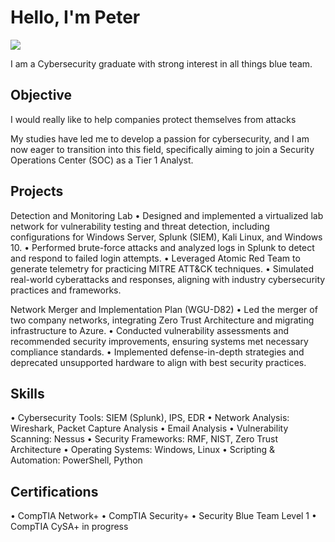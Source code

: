# Hello, I'm Peter 
<a href="https://linkedin.com/in/peter-w90"><img src="https://img.shields.io/badge/-LinkedIn-0072b1?&style=for-the-badge&logo=linkedin&logoColor=white" /></a>

I am a Cybersecurity graduate with strong interest in all things blue team.

## Objective
I would really like to help companies protect themselves from attacks 

My studies have led me to develop a passion for cybersecurity, and I am now eager to transition into this field, specifically aiming to join a Security Operations Center (SOC) as a Tier 1 Analyst.

## Projects
Detection and Monitoring Lab
•	Designed and implemented a virtualized lab network for vulnerability testing and threat detection, including configurations for Windows Server, Splunk (SIEM), Kali Linux, and Windows 10.
•	Performed brute-force attacks and analyzed logs in Splunk to detect and respond to failed login attempts.
•	Leveraged Atomic Red Team to generate telemetry for practicing MITRE ATT&CK techniques.
•	Simulated real-world cyberattacks and responses, aligning with industry cybersecurity practices and frameworks.

Network Merger and Implementation Plan (WGU-D82)
•	Led the merger of two company networks, integrating Zero Trust Architecture and migrating infrastructure to Azure.
•	Conducted vulnerability assessments and recommended security improvements, ensuring systems met necessary compliance standards.
•	Implemented defense-in-depth strategies and deprecated unsupported hardware to align with best security practices.


## Skills

•	Cybersecurity Tools: SIEM (Splunk), IPS, EDR
•	Network Analysis: Wireshark, Packet Capture Analysis
•	Email Analysis 
•	Vulnerability Scanning: Nessus
•	Security Frameworks: RMF, NIST, Zero Trust Architecture
•	Operating Systems: Windows, Linux
•	Scripting & Automation: PowerShell, Python

## Certifications
•	CompTIA Network+
•	CompTIA Security+
•	Security Blue Team Level 1
•	CompTIA CySA+ in progress
